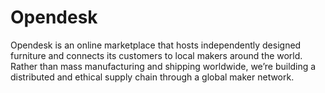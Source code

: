 # Opendesk
Opendesk is an online marketplace that hosts independently designed furniture and connects its customers to local makers around the world. Rather than mass manufacturing and shipping worldwide, we’re building a distributed and ethical supply chain through a global maker network.
